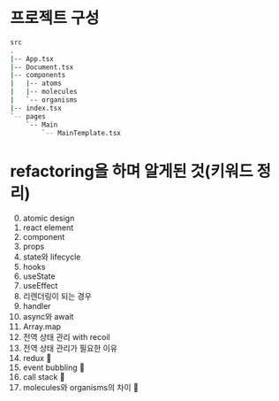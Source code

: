 # 프로젝트 구성

```bash
src
.
|-- App.tsx
|-- Document.tsx
|-- components
|   |-- atoms
|   |-- molecules
|   `-- organisms
|-- index.tsx
`-- pages
    `-- Main
        `-- MainTemplate.tsx
```

# refactoring을 하며 알게된 것(키워드 정리)

0. atomic design
1. react element
2. component
3. props
4. state와 lifecycle 
5. hooks
6. useState
7. useEffect
8. 리렌더링이 되는 경우
9. handler 
10. async와 await 
11. Array.map
12. 전역 상태 관리 with recoil
13. 전역 상태 관리가 필요한 이유 
14. redux 📌
15. event bubbling 📌
16. call stack 📌
17. molecules와 organisms의 차이 📌
